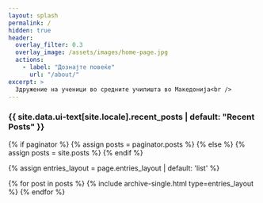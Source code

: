 ```yaml
---
layout: splash
permalink: /
hidden: true
header:
  overlay_filter: 0.3
  overlay_image: /assets/images/home-page.jpg
  actions:
    - label: "Дознајте повеќе"
      url: "/about/"
excerpt: >
  Здружение на ученици во средните училишта во Македонија<br />
---
```


<h3 class="archive__subtitle">{{ site.data.ui-text[site.locale].recent_posts | default: "Recent Posts" }}</h3>

{% if paginator %}
  {% assign posts = paginator.posts %}
{% else %}
  {% assign posts = site.posts %}
{% endif %}

{% assign entries_layout = page.entries_layout | default: 'list' %}
<div class="entries-{{ entries_layout }}">
  {% for post in posts %}
    {% include archive-single.html type=entries_layout %}
  {% endfor %}
</div>
